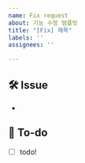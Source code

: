 ```yaml
---
name: Fix request
about: 기능 수정 템플릿
title: "[Fix] 제목"
labels: ''
assignees: ''

---
```


## 🛠 Issue
<!-- 이슈에 대해 간략하게 설명해주세요 (Fix)-->
- 
## 📝 To-do
<!-- 진행할 작업에 대해 적어주세요 -->
- [ ] todo!
